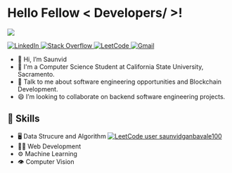 <h1> Hello Fellow < Developers/ >! <img src = "https://raw.githubusercontent.com/MartinHeinz/MartinHeinz/master/wave.gif" width = 5px> </h1>
<p align='center'>
</p>

<p>
  <a href="https://github.com/DenverCoder1/readme-typing-svg"><img src="https://readme-typing-svg.herokuapp.com?&font=IBM+Plex+Sans&color=abcdef&size=20&lines=Welcome+to+my+GitHub+Profile!;I'm+a+Computer+Science+engineer" /></a>
</p>

   <a href="https://www.linkedin.com/in/saunvid-ganbavale-712b9a175/">
    <img alt="LinkedIn" src="https://img.shields.io/badge/LinkedIn-0077B5?style=for-the-badge&logo=linkedin&logoColor=white">
  </a>   
   <a href="https://stackoverflow.com/users/18101157/saunvid" target="_blank">
    <img alt="Stack Overflow" src="https://img.shields.io/badge/Stack_Overflow-FE7A16?style=for-the-badge&logo=stack-overflow&logoColor=white">
  </a>  

 <a href="https://leetcode.com/saunvidganbavale100/" target="_blank">
    <img alt="LeetCode" src="https://img.shields.io/badge/-LeetCode-FFA116?style=for-the-badge&logo=LeetCode&logoColor=black">
  </a>
   <a href="http://gmail.com/" target="_blank">
    <img alt="Gmail" src="https://img.shields.io/badge/Gmail-D14836?style=for-the-badge&logo=gmail&logoColor=white">
  </a>

- 👋 Hi, I’m Saunvid
- 💼 I'm a Computer Science Student at California State University, Sacramento.
- 💬 Talk to me about software engineering opportunities and Blockchain Development. 
- 😄 I’m looking to collaborate on backend software engineering projects.

## 🎯 Skills
- 🖥️ Data Strucure and Algorithm [![LeetCode user 
saunvidganbavale100](https://img.shields.io/badge/dynamic/json?style=social&labelColor=black&color=%23ffa116&label=Solved&query=solved&url=https%3A%2F%2Fleetcode-badge.vercel.app%2Fapi%2Fusers%2Fsaunvidganbavale100&logo=leetcode&logoColor=yellow)](https://leetcode.com/saunvidganbavale100)
- 👨‍💻 Web Development
- ⚙️ Machine Learning 
- 👁️ Computer Vision






